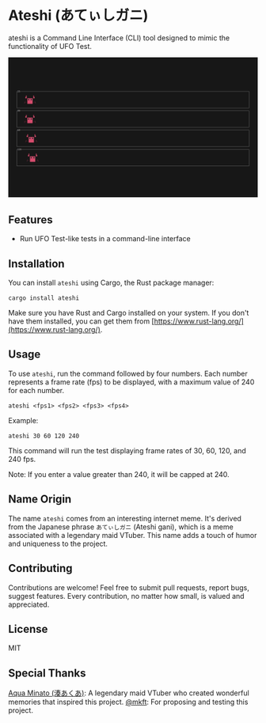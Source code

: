 # Ateshi (あてぃしガニ)

ateshi is a Command Line Interface (CLI) tool designed to mimic the functionality of UFO Test.

![demo](doc/demo.gif)

## Features

- Run UFO Test-like tests in a command-line interface

## Installation

You can install `ateshi` using Cargo, the Rust package manager:

```
cargo install ateshi
```

Make sure you have Rust and Cargo installed on your system. If you don't have them installed, you can get them from [https://www.rust-lang.org/](https://www.rust-lang.org/).

## Usage

To use `ateshi`, run the command followed by four numbers. Each number represents a frame rate (fps) to be displayed, with a maximum value of 240 for each number.

```
ateshi <fps1> <fps2> <fps3> <fps4>
```

Example:

```
ateshi 30 60 120 240
```

This command will run the test displaying frame rates of 30, 60, 120, and 240 fps.

Note: If you enter a value greater than 240, it will be capped at 240.

## Name Origin

The name `ateshi` comes from an interesting internet meme. It's derived from the Japanese phrase `あてぃしガニ` (Ateshi gani), which is a meme associated with a legendary maid VTuber. This name adds a touch of humor and uniqueness to the project.

## Contributing

Contributions are welcome! Feel free to submit pull requests, report bugs, suggest features. Every contribution, no matter how small, is valued and appreciated.

## License

MIT

## Special Thanks

[Aqua Minato (湊あくあ)](https://www.youtube.com/channel/UC1opHUrw8rvnsadT-iGp7Cg): A legendary maid VTuber who created wonderful memories that inspired this project.
[@mkft](https://github.com/mkft): For proposing and testing this project.
